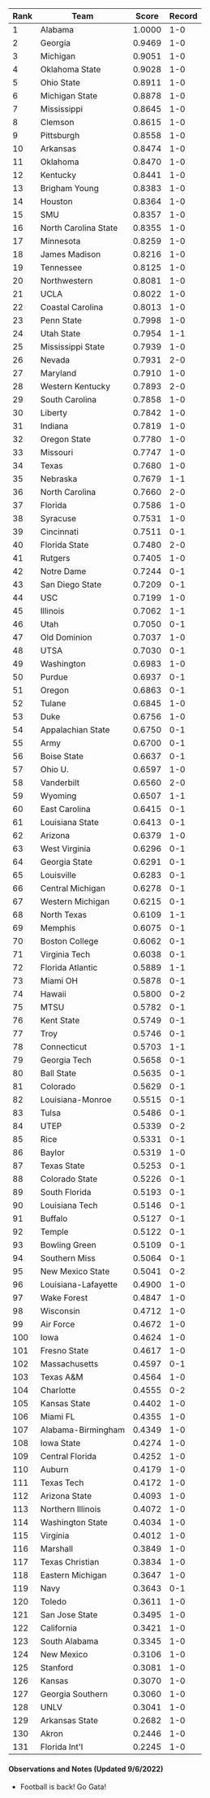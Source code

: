 Rank | Team | Score | Record
---|---|---|---
1 | Alabama | 1.0000 | 1-0
2 | Georgia | 0.9469 | 1-0
3 | Michigan | 0.9051 | 1-0
4 | Oklahoma State | 0.9028 | 1-0
5 | Ohio State | 0.8911 | 1-0
6 | Michigan State | 0.8878 | 1-0
7 | Mississippi | 0.8645 | 1-0
8 | Clemson | 0.8615 | 1-0
9 | Pittsburgh | 0.8558 | 1-0
10 | Arkansas | 0.8474 | 1-0
11 | Oklahoma | 0.8470 | 1-0
12 | Kentucky | 0.8441 | 1-0
13 | Brigham Young | 0.8383 | 1-0
14 | Houston | 0.8364 | 1-0
15 | SMU | 0.8357 | 1-0
16 | North Carolina State | 0.8355 | 1-0
17 | Minnesota | 0.8259 | 1-0
18 | James Madison | 0.8216 | 1-0
19 | Tennessee | 0.8125 | 1-0
20 | Northwestern | 0.8081 | 1-0
21 | UCLA | 0.8022 | 1-0
22 | Coastal Carolina | 0.8013 | 1-0
23 | Penn State | 0.7998 | 1-0
24 | Utah State | 0.7954 | 1-1
25 | Mississippi State | 0.7939 | 1-0
26 | Nevada | 0.7931 | 2-0
27 | Maryland | 0.7910 | 1-0
28 | Western Kentucky | 0.7893 | 2-0
29 | South Carolina | 0.7858 | 1-0
30 | Liberty | 0.7842 | 1-0
31 | Indiana | 0.7819 | 1-0
32 | Oregon State | 0.7780 | 1-0
33 | Missouri | 0.7747 | 1-0
34 | Texas | 0.7680 | 1-0
35 | Nebraska | 0.7679 | 1-1
36 | North Carolina | 0.7660 | 2-0
37 | Florida | 0.7586 | 1-0
38 | Syracuse | 0.7531 | 1-0
39 | Cincinnati | 0.7511 | 0-1
40 | Florida State | 0.7480 | 2-0
41 | Rutgers | 0.7405 | 1-0
42 | Notre Dame | 0.7244 | 0-1
43 | San Diego State | 0.7209 | 0-1
44 | USC | 0.7199 | 1-0
45 | Illinois | 0.7062 | 1-1
46 | Utah | 0.7050 | 0-1
47 | Old Dominion | 0.7037 | 1-0
48 | UTSA | 0.7030 | 0-1
49 | Washington | 0.6983 | 1-0
50 | Purdue | 0.6937 | 0-1
51 | Oregon | 0.6863 | 0-1
52 | Tulane | 0.6845 | 1-0
53 | Duke | 0.6756 | 1-0
54 | Appalachian State | 0.6750 | 0-1
55 | Army | 0.6700 | 0-1
56 | Boise State | 0.6637 | 0-1
57 | Ohio U. | 0.6597 | 1-0
58 | Vanderbilt | 0.6560 | 2-0
59 | Wyoming | 0.6507 | 1-1
60 | East Carolina | 0.6415 | 0-1
61 | Louisiana State | 0.6413 | 0-1
62 | Arizona | 0.6379 | 1-0
63 | West Virginia | 0.6296 | 0-1
64 | Georgia State | 0.6291 | 0-1
65 | Louisville | 0.6283 | 0-1
66 | Central Michigan | 0.6278 | 0-1
67 | Western Michigan | 0.6215 | 0-1
68 | North Texas | 0.6109 | 1-1
69 | Memphis | 0.6075 | 0-1
70 | Boston College | 0.6062 | 0-1
71 | Virginia Tech | 0.6038 | 0-1
72 | Florida Atlantic | 0.5889 | 1-1
73 | Miami OH | 0.5878 | 0-1
74 | Hawaii | 0.5800 | 0-2
75 | MTSU | 0.5782 | 0-1
76 | Kent State | 0.5749 | 0-1
77 | Troy | 0.5746 | 0-1
78 | Connecticut | 0.5703 | 1-1
79 | Georgia Tech | 0.5658 | 0-1
80 | Ball State | 0.5635 | 0-1
81 | Colorado | 0.5629 | 0-1
82 | Louisiana-Monroe | 0.5515 | 0-1
83 | Tulsa | 0.5486 | 0-1
84 | UTEP | 0.5339 | 0-2
85 | Rice | 0.5331 | 0-1
86 | Baylor | 0.5319 | 1-0
87 | Texas State | 0.5253 | 0-1
88 | Colorado State | 0.5226 | 0-1
89 | South Florida | 0.5193 | 0-1
90 | Louisiana Tech | 0.5146 | 0-1
91 | Buffalo | 0.5127 | 0-1
92 | Temple | 0.5122 | 0-1
93 | Bowling Green | 0.5109 | 0-1
94 | Southern Miss | 0.5064 | 0-1
95 | New Mexico State | 0.5041 | 0-2
96 | Louisiana-Lafayette | 0.4900 | 1-0
97 | Wake Forest | 0.4847 | 1-0
98 | Wisconsin | 0.4712 | 1-0
99 | Air Force | 0.4672 | 1-0
100 | Iowa | 0.4624 | 1-0
101 | Fresno State | 0.4617 | 1-0
102 | Massachusetts | 0.4597 | 0-1
103 | Texas A&M | 0.4564 | 1-0
104 | Charlotte | 0.4555 | 0-2
105 | Kansas State | 0.4402 | 1-0
106 | Miami FL | 0.4355 | 1-0
107 | Alabama-Birmingham | 0.4349 | 1-0
108 | Iowa State | 0.4274 | 1-0
109 | Central Florida | 0.4252 | 1-0
110 | Auburn | 0.4179 | 1-0
111 | Texas Tech | 0.4172 | 1-0
112 | Arizona State | 0.4093 | 1-0
113 | Northern Illinois | 0.4072 | 1-0
114 | Washington State | 0.4034 | 1-0
115 | Virginia | 0.4012 | 1-0
116 | Marshall | 0.3849 | 1-0
117 | Texas Christian | 0.3834 | 1-0
118 | Eastern Michigan | 0.3647 | 1-0
119 | Navy | 0.3643 | 0-1
120 | Toledo | 0.3611 | 1-0
121 | San Jose State | 0.3495 | 1-0
122 | California | 0.3421 | 1-0
123 | South Alabama | 0.3345 | 1-0
124 | New Mexico | 0.3106 | 1-0
125 | Stanford | 0.3081 | 1-0
126 | Kansas | 0.3070 | 1-0
127 | Georgia Southern | 0.3060 | 1-0
128 | UNLV | 0.3041 | 1-0
129 | Arkansas State | 0.2682 | 1-0
130 | Akron | 0.2446 | 1-0
131 | Florida Int'l | 0.2245 | 1-0

#### Observations and Notes (Updated 9/6/2022)

* Football is back! Go Gata!